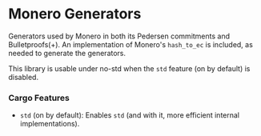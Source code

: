 # Monero Generators

Generators used by Monero in both its Pedersen commitments and Bulletproofs(+).
An implementation of Monero's `hash_to_ec` is included, as needed to generate
the generators.

This library is usable under no-std when the `std` feature (on by default) is
disabled.

### Cargo Features

- `std` (on by default): Enables `std` (and with it, more efficient internal
  implementations).
